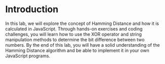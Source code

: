 # Introduction

In this lab, we will explore the concept of Hamming Distance and how it is calculated in JavaScript. Through hands-on exercises and coding challenges, you will learn how to use the XOR operator and string manipulation methods to determine the bit difference between two numbers. By the end of this lab, you will have a solid understanding of the Hamming Distance algorithm and be able to implement it in your own JavaScript programs.
